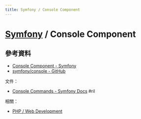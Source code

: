 ```yaml
---
title: Symfony / Console Component
---
```

# [Symfony](symfony.md) / Console Component

## 參考資料

  - [Console Component - Symfony](https://symfony.com/components/Console)
  - [symfony/console - GitHub](https://github.com/symfony/console)

文件：

  - [Console Commands - Symfony Docs](https://symfony.com/doc/current/console.html) #ril

相關：

  - [PHP / Web Development](php-web.md)
